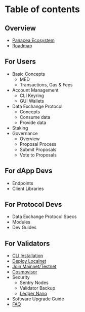 # Table of contents

## Overview

* [Panacea Ecosystem](overview/panacea-ecosystem.md)
* [Roadmap](overview/roadmap.md)

## For Users

* Basic Concepts
  * MED
  * Transactions, Gas & Fees
* Account Management
  * CLI Keyring
  * GUI Wallets
* Data Exchange Protocol
  * Concepts
  * Consume data
  * Provide data
* Staking
* Governance
  * Overview
  * Proposal Process
  * Submit Proposals
  * Vote to Proposals

## For dApp Devs

* Endpoints
* Client Libraries

## For Protocol Devs

* Data Exchange Protocol Specs
* Modules
* Dev Guides

## For Validators

* [CLI Installation](validators/cli-installation.md)
* [Deploy Localnet](validators/deploy-localnet.md)
* [Join Mainnet/Testnet](validators/join-mainnet-testnet.md)
* [Cosmovisor](validators/cosmovisor.md)
* Security
  * Sentry Nodes
  * Validator Backup
  * [Ledger Nano](validators/ledger-nano-support.md)
* Software Upgrade Guide
* [FAQ](validators/faq.md)

